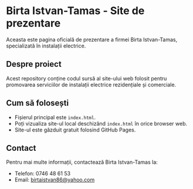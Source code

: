 # Birta Istvan-Tamas - Site de prezentare

Aceasta este pagina oficială de prezentare a firmei Birta Istvan-Tamas, specializată în instalații electrice.

## Despre proiect

Acest repository conține codul sursă al site-ului web folosit pentru promovarea serviciilor de instalații electrice rezidențiale și comerciale.

## Cum să folosești

- Fișierul principal este `index.html`.
- Poți vizualiza site-ul local deschizând `index.html` în orice browser web.
- Site-ul este găzduit gratuit folosind GitHub Pages.

## Contact

Pentru mai multe informații, contactează Birta Istvan-Tamas la:
- Telefon: 0746 48 61 53
- Email: birtaistvan86@yahoo.com
